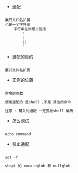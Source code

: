 - 通配

```c

展开文件名扩展
也是一个字符串
	字符串在物理上包括
		*
		?
		[]
		^

```

- 通配的目的
```c

展开文件名扩展

```

- 正则的位置

```c

命令的参数

使用通配的 是shell ,不是 其他的命令

注意 : 键入的通配 一定要被shell 解析

```


- 怎么测试

```c

echo command

```


- 禁止通配

```c

set -f

shopt 的 nocaseglob 和 nullglob 

```
